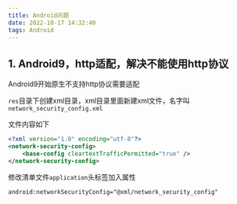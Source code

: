 ```yaml
---
title: Android问题
date: 2022-10-17 14:32:40
tags: Android
---
```


## 1. Android9，http适配，解决不能使用http协议

Android9开始原生不支持http协议需要适配  

`res`目录下创建xml目录，xml目录里面新建xml文件，名字叫 `network_security_config.xml`
  
文件内容如下

```xml
<?xml version="1.0" encoding="utf-8"?>
<network-security-config>
    <base-config cleartextTrafficPermitted="true" />
</network-security-config>
```

修改清单文件`application`头标签加入属性

```xml
android:networkSecurityConfig="@xml/network_security_config"
```
